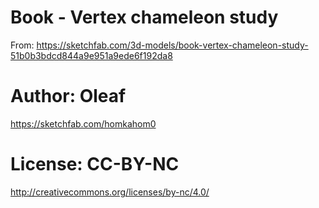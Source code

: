 # Book - Vertex chameleon study

From: https://sketchfab.com/3d-models/book-vertex-chameleon-study-51b0b3bdcd844a9e951a9ede6f192da8

# Author: Oleaf

https://sketchfab.com/homkahom0

# License: CC-BY-NC

http://creativecommons.org/licenses/by-nc/4.0/
